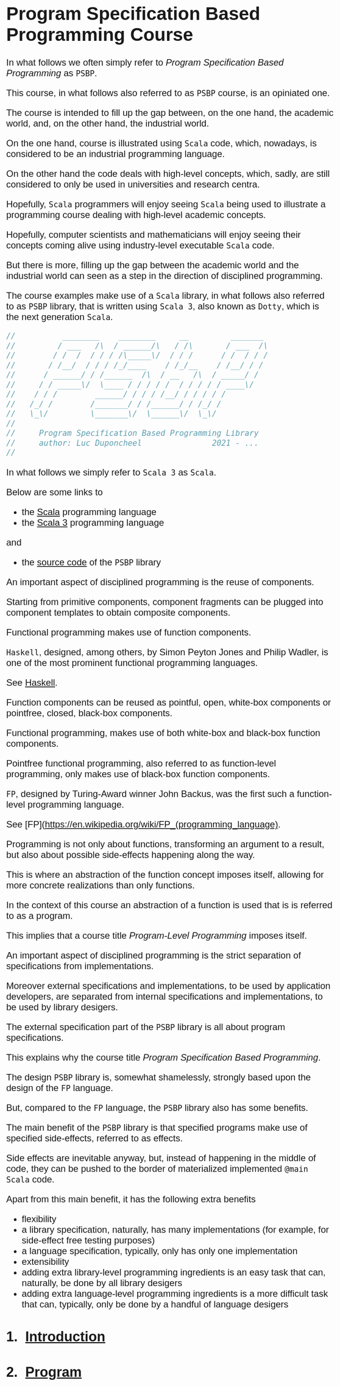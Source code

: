 <style type="text/css"> body { margin: auto; max-width: 44em; font-family: Calibri, sans-serif; font-size: 18pt; } /* automatic heading numbering */ h1 { counter-reset: h2counter; } 
h2 { counter-reset: h3counter; } 
h3 { counter-reset: h4counter; } 
h4 { counter-reset: h5counter; } 
h5 { counter-reset: h6counter; }
h6 { } 
h2:before { counter-increment: h2counter; content: counter(h2counter) ".\0000a0\0000a0"; } 
h3:before { counter-increment: h3counter; content: counter(h2counter) "." counter(h3counter) ".\0000a0\0000a0"; } 
h4:before { counter-increment: h4counter; content: counter(h2counter) "." counter(h3counter) "." counter(h4counter) ".\0000a0\0000a0"; } 
h5:before { counter-increment: h5counter; content: counter(h2counter) "." counter(h3counter) "." counter(h4counter) "." counter(h5counter) ".\0000a0\0000a0"; } 
h6:before { counter-increment: h6counter; content: counter(h2counter) "." counter(h3counter) "." counter(h4counter) "." counter(h5counter) "." counter(h6counter) ".\0000a0\0000a0"; } 
</style>

# Program Specification Based Programming Course

In what follows we often simply refer to *Program Specification Based Programming* as `PSBP`.

This course, in what follows also referred to as `PSBP` course, is an opiniated one.

The course is intended to fill up the gap between, on the one hand, the academic world, and, on the other hand, the industrial world.

On the one hand, course is illustrated using `Scala` code, which, nowadays, is considered to be an industrial programming language.
 
On the other hand the code deals with high-level concepts, which, sadly, are still considered to only be used in universities and research centra.

Hopefully, `Scala` programmers will enjoy seeing `Scala` being used to illustrate a programming course dealing with high-level academic concepts.

Hopefully, computer scientists and mathematicians will enjoy seeing their concepts coming alive using industry-level executable `Scala` code.

But there is more, filling up the gap between the academic world and the industrial world can seen as a step in the direction of disciplined programming.

The course examples make use of a `Scala` library, in what follows also referred to as `PSBP` library, that is written using `Scala 3`, also known as `Dotty`, which is the next generation `Scala`.

```scala
//          ________    ________     __         _______
//         / ___   /\  / ______/\   / /\       / ___  /\
//        / /  /  / / / /\_____\/  / / /      / /  / / /
//       / /__/  / / / /_/____    / /_/__    / /__/ / /
//      / ______/ / /______  /\  / __   /\  / _____/ /   
//     / / _____\/  \____ / / / / /  / / / / / ____\/
//    / / /        ______/ / / / /__/ / / / / /  
//   /_/ /        /_______/ / /______/ / /_/ /
//   \_\/         \_______\/  \______\/  \_\/
// 
//     Program Specification Based Programming Library
//     author: Luc Duponcheel               2021 - ...
//        
```

In what follows we simply refer to `Scala 3` as `Scala`.

Below are some links to

- the [Scala](https://www.scala-lang.org/) programming language
- the [Scala 3](https://dotty.epfl.ch/) programming language

and

- the [source code](https://github.com/PSBP-Library/psbp-library.github.io) of the `PSBP` library

An important aspect of disciplined programming is the reuse of components.

Starting from primitive components, component fragments can be plugged into component templates to obtain composite components.

Functional programming makes use of function components.

`Haskell`, designed, among others, by Simon Peyton Jones and Philip Wadler, is one of the most prominent functional programming languages.

See [Haskell](https://www.haskell.org/).

Function components can be reused as pointful, open, white-box components or pointfree, closed, black-box components.

Functional programming, makes use of both white-box and black-box function components.

Pointfree functional programming, also referred to as function-level programming, only makes use of black-box function components.

`FP`, designed by Turing-Award winner John Backus, was the first such a function-level programming language.

See [FP](https://en.wikipedia.org/wiki/FP_(programming_language).

Programming is not only about functions, transforming an argument to a result, but also about possible side-effects happening along the way.

This is where an abstraction of the function concept imposes itself, allowing for more concrete realizations than only functions.

In the context of this course an abstraction of a function is used that is is referred to as a program.

This implies that a course title *Program-Level Programming* imposes itself.

An important aspect of disciplined programming is the strict separation of specifications from implementations.

Moreover external specifications and implementations, to be used by application developers, are separated from internal specifications and implementations, to be used by library desigers.

The external specification part of the `PSBP` library is all about program specifications.

This explains why the course title *Program Specification Based Programming*.

The design `PSBP` library is, somewhat shamelessly, strongly based upon the design of the `FP` language.

But, compared to the `FP` language, the `PSBP` library also has some benefits.

The main benefit of the `PSBP` library is that specified programs make use of specified side-effects, referred to as effects.

Side effects are inevitable anyway, but, instead of happening in the middle of code, they can be pushed to the border of materialized implemented `@main` `Scala` code.

Apart from this main benefit, it has the following extra benefits

- flexibility
 - a library specification, naturally, has many implementations (for example, for side-effect free testing purposes)
 - a language specification, typically, only has only one implementation
- extensibility 
 - adding extra library-level programming ingredients is an easy task that can, naturally, be done by all library desigers
 - adding extra language-level programming ingredients is a more difficult task that can, typically, only be done by a handful of language desigers

## [Introduction](introduction.md)

## [Program](program.md)



